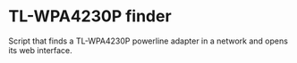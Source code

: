 # TL-WPA4230P finder #

Script that finds a TL-WPA4230P powerline adapter in a network and opens its web interface.

